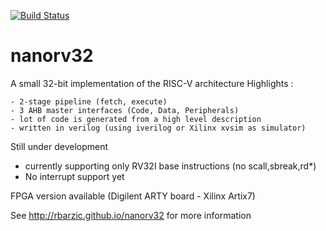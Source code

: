 [![Build Status](https://travis-ci.org/rbarzic/nanorv32.svg?branch=master)](https://travis-ci.org/rbarzic/nanorv32)

# nanorv32
A small 32-bit implementation of the RISC-V architecture
Highlights :

    - 2-stage pipeline (fetch, execute)
    - 3 AHB master interfaces (Code, Data, Peripherals)
    - lot of code is generated from a high level description
    - written in verilog (using iverilog or Xilinx xvsim as simulator)

Still under development

  - currently supporting only RV32I base instructions (no scall,sbreak,rd*)
  - No interrupt support yet

FPGA version available (Digilent ARTY board - Xilinx Artix7)


See http://rbarzic.github.io/nanorv32 for more information

